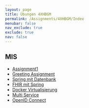 ```yaml
---
layout: page
title: Übungen 4XHBGM
permalink: /Assignments/4XHBGM/Index
menubar: false
nav_exclude: true
exclude: true
nav: false
---
```


## MIS

- [Assignment1](/Assignments/4XHBGM/Assignment1)
- [Greeting Assignment](/Assignments/4XHBGM/Greeting)
- [Spring mit Datenbank](/Assignments/4XHBGM/JPA)
- [FHIR mit Spring](/Assignments/4XHBGM/FHIR)
- [Docker Virtualisierung]()
- [Multi Service]()
- [OpenID Connect]()
